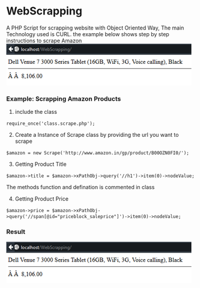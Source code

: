 # WebScrapping
A PHP Script for scrapping website with Object Oriented Way, The main Technology used is CURL. the example below shows step by step instructions to scrape Amazon
![WebScrapping](https://github.com/faizanayubi/WebScrapping/blob/master/Output.png?raw=true)

### Example: Scrapping Amazon Products ###
1. include the class
```
require_once('class.scrape.php');
```

2. Create a Instance of Scrape class by providing the url you want to scrape
```
$amazon = new Scrape('http://www.amazon.in/gp/product/B00OZN0FI0/');
```

3. Getting Product Title
```
$amazon->title = $amazon->xPathObj->query('//h1')->item(0)->nodeValue;
```
The methods function and defination is commented in class

4. Getting Product Price
```
$amazon->price = $amazon->xPathObj->query('//span[@id="priceblock_saleprice"]')->item(0)->nodeValue;
```

### Result ###
![WebScrapping](https://github.com/faizanayubi/WebScrapping/blob/master/Output.png?raw=true)